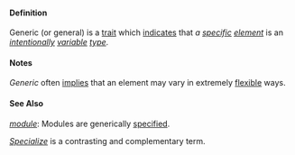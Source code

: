 #### Definition

Generic (or general) is a [trait](https://github.com/gcassel/Modular-Organization-Terminology/blob/master/terms/trait.md) which [indicates](https://github.com/gcassel/Modular-Organization-Terminology/blob/master/terms/indicate.md) that *a [specific](https://github.com/gcassel/Modular-Organization-Terminology/blob/master/terms/specific.md) [element](https://github.com/gcassel/Modular-Organization-Terminology/blob/master/terms/element.md)* is an *[intentionally](https://github.com/gcassel/Modular-Organization-Terminology/blob/master/terms/intend.md) [variable](https://github.com/gcassel/Modular-Organization-Terminology/blob/master/terms/variable.md) [type](https://github.com/gcassel/Modular-Organization-Terminology/blob/master/terms/type.md)*.

#### Notes

*Generic* often [implies](https://github.com/gcassel/Modular-Organization-Terminology/blob/master/terms/imply.md) that an element may vary in extremely [flexible](https://github.com/gcassel/Modular-Organization-Terminology/blob/master/terms/flexible.md) ways.

#### See Also
*[module](https://github.com/gcassel/Modular-Organizing-Terminology/blob/master/terms/module.md)*: Modules are generically [specified](https://github.com/gcassel/Modular-Organizing-Terminology/blob/master/terms/specify.md).

*[Specialize](https://github.com/gcassel/Modular-Organization-Terminology/blob/master/terms/specialize.md)* is a contrasting and complementary term.
